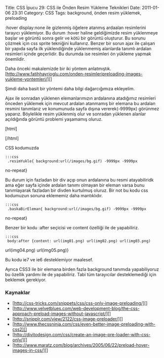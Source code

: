 Title: CSS İpucu 29: CSS ile Önden Resim Yükleme Teknikleri
Date: 2011-01-06 23:31
Category: CSS
Tags: background, önden resim yüklemek, preloading

:hover display:none ile gizlenmiş öğelere atanmış ardaalan resimlerini
tarayıcı yüklemiyor. Bu durum :hover haline geldiğimizde resim
yüklenmeye başlar ve görüntü sonra gelir ve kötü bir görüntü oluşturur.
Bu sorunu çözmek için css sprite tekniğini kullanırız. Benzer bir sorun
ajax ile çalışan bir yapıda sayfa ilk yüklendiğinde yüklenmemiş
alanlarda tanımlı ardalan resimleri içinde geçerlidir. Bu durumda ise
resimleri ön yükleme yapmak önemlidir.

Daha önceki makalemizde bir iki yöntem anlatmıştık.
[http://www.fatihhayrioglu.com/onden-resimleripreloading-images-yukleme-yontemleri/][]

Şimdi daha basit bir yöntemi daha bilgi dağarcığımıza ekleyelim.

Ajax ile sonradan yüklenen elemanlarımızın ardalanına atadığımız
resimleri önceden yüklemek için mevcut ardalan atanmamış bir elemana bu
ardalan resmini tanımlarız ve konumunuda sayfa dışına vererek(-9999px)
görünmez yaparız. Böylelikle resim yüklenmiş olur ve sonradan yüklenen
alanlar açıldığında görüntü problemi yaşamamış oluruz.

[html] <div class="resimYukle"></div> [/html]

CSS kodumuzda

	:::css
	 .resimYukle{ background:url(/images/bg.gif) -9999px -9999px
no-repeat} 

Bu durum için fazladan bir div açıp onun ardalanına bu resmi
atayabiliridk ama eğer sayfa içinde ardalan tanımı olmayan bir eleman
varsa bunu tanımlayarak fazladan bir divden kurtulmuş oluruz. Bir not bu
kodu css kodumuzun sonuna eklememiz daha mantıklıdır.

	:::css
	 .baskaBirEleman{ background:url(/images/bg.gif) -9999px -9999px
no-repeat} 

Benzer bir kodu :after seçicisi ve content özelliği ile de yapabiliriz.

	:::css
	 body:after {content: url(img01.png) url(img02.png) url(img03.png)
url(img04.png) url(img05.png)} 

Bu kodu ie7 ve ie6 desteklemiyor maalesef.

Ayrıca CSS3 ile bir elemana birden fazla background tanımıda
yapabiliyoruz bu özellik yardımı ile de yapabiliriz. Tabi tüm
tarayıcılar desteklemediği için beklemek gerekiyor.

### Kaynaklar

-   [http://css-tricks.com/snippets/css/css-only-image-preloading/][]
-   [http://www.velvetblues.com/web-development-blog/the-css-approach-preload-images-without-javascript/][]
-   [http://snipplr.com/view/2122/css-image-preloader/][]
-   [http://www.thecssninja.com/css/even-better-image-preloading-with-css2][]
-   [http://divitodesign.com/css/create-an-image-pre-loader-with-css-only/][]
-   [http://www.maratz.com/blog/archives/2005/06/22/preload-hover-images-in-css/][]

</p>

  [http://www.fatihhayrioglu.com/onden-resimleripreloading-images-yukleme-yontemleri/]:
    http://www.fatihhayrioglu.com/onden-resimleripreloading-images-yukleme-yontemleri/
  [http://css-tricks.com/snippets/css/css-only-image-preloading/]: http://css-tricks.com/snippets/css/css-only-image-preloading/
  [http://www.velvetblues.com/web-development-blog/the-css-approach-preload-images-without-javascript/]:
    http://www.velvetblues.com/web-development-blog/the-css-approach-preload-images-without-javascript/
  [http://snipplr.com/view/2122/css-image-preloader/]: http://snipplr.com/view/2122/css-image-preloader/
  [http://www.thecssninja.com/css/even-better-image-preloading-with-css2]:
    http://www.thecssninja.com/css/even-better-image-preloading-with-css2
  [http://divitodesign.com/css/create-an-image-pre-loader-with-css-only/]:
    http://divitodesign.com/css/create-an-image-pre-loader-with-css-only/
  [http://www.maratz.com/blog/archives/2005/06/22/preload-hover-images-in-css/]:
    http://www.maratz.com/blog/archives/2005/06/22/preload-hover-images-in-css/
